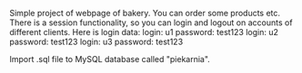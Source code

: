 Simple project of webpage of bakery. 
You can order some products etc. 
There is a session functionality, so you can login and logout on accounts of different clients.
Here is login data:
login: u1   password: test123
login: u2   password: test123
login: u3   password: test123

Import .sql file to  MySQL database called "piekarnia".
